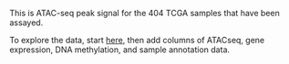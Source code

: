 This is ATAC-seq peak signal for the 404 TCGA samples that have been assayed.

To explore the data, start [here](/heatmap/?bookmark=3ec9e85ab0cee58e3e9e4a190d039558), then add columns of ATACseq, gene expression, DNA methylation, and sample annotation data.
